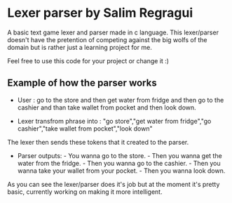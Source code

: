 # Lexer parser by Salim Regragui
A basic text game lexer and parser made in c language. This lexer/parser doesn't have the pretention of competing against the big wolfs of the domain
but is rather just a learning project for me.

Feel free to use this code for your project or change it :)

## Example of how the parser works

- User : go to the store and then get water from fridge and then go to the cashier and than take wallet from pocket and then look down.

- Lexer transfrom phrase into : "go store","get water from fridge","go cashier","take wallet from pocket","look down"

The lexer then sends these tokens that it created to the parser.

- Parser outputs: - You wanna go to the store.
                  - Then you wanna get the water from the fridge.
                  - Then you wanna go to the cashier.
				  - Then you wanna take your wallet from your pocket.
				  - Then you wanna look down.
				  
As you can see the lexer/parser does it's job but at the moment it's pretty basic, currently working on making it more intelligent.
